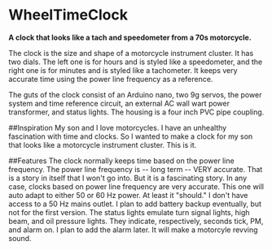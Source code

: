 # WheelTimeClock
**A clock that looks like a tach and speedometer from a 70s motorcycle.**

The clock is the size and shape of a motorcycle instrument cluster.  It has two dials.
The left one is for hours and is styled like a speedometer, and the right one is for
 minutes and is styled like a tachometer.  It keeps very accurate time using the power
 line frequency as a reference.

The guts of the clock consist of an Arduino nano, two 9g servos, the power system and
time reference circuit, an external AC wall wart power transformer, and status lights.
The housing is a four inch PVC pipe coupling.

##Inspiration
My son and I love motorcycles.  I have an unhealthy fascination with time and clocks.
So I wanted to make a clock for my son that looks like a motorcycle instrument cluster.
This is it.

##Features
The clock normally keeps time based on the power line frequency.  The power line
frequency is -- long term -- VERY accurate.  That is a story in itself that I won't go
into.  But it is a fascinating story.  In any case, clocks based on power line
frequency are very accurate.  This one will auto adapt to either 50 or 60 Hz power.
At least it "should."  I don't have access to a 50 Hz mains outlet.  I plan to add
battery backup eventually, but not for the first version.  The status lights
emulate turn signal lights, high beam, and oil pressure lights.  They indicate,
respectively, seconds tick, PM, and alarm on.  I plan to add the alarm later.  It will
make a motorcyle revving sound.



